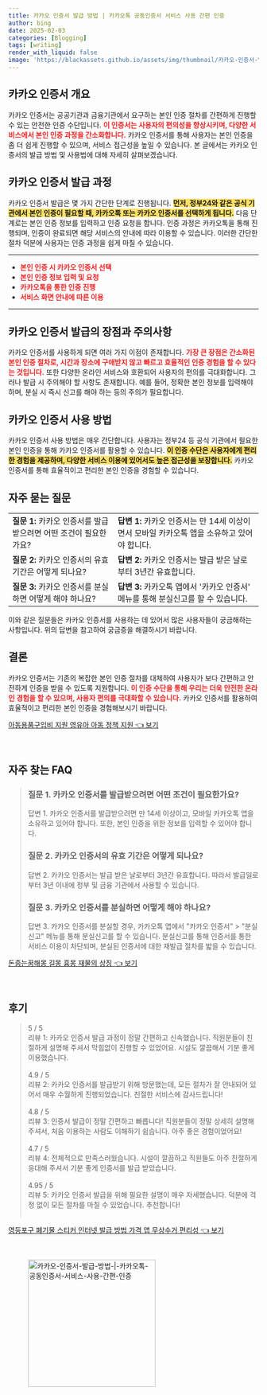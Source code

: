 ```yaml
---
title: 카카오 인증서 발급 방법 | 카카오톡 공동인증서 서비스 사용 간편 인증
author: bing
date: 2025-02-03
categories: [Blogging]
tags: [writing]
render_with_liquid: false
image: 'https://blackassets.github.io/assets/img/thumbnail/카카오-인증서-발급-방법-|-카카오톡-공동인증서-서비스-사용-간편-인증.webp'
---
```



<h2 id='카카오_인증서_개요'>카카오 인증서 개요</h2>

<p>카카오 인증서는 공공기관과 금융기관에서 요구하는 본인 인증 절차를 간편하게 진행할 수 있는 안전한 인증 수단입니다. <b><span style="color: #ee2323;">이 인증서는 사용자의 편의성을 향상시키며, 다양한 서비스에서 본인 인증 과정을 간소화합니다.</span></b> 카카오 인증서를 통해 사용자는 본인 인증을 좀 더 쉽게 진행할 수 있으며, 서비스 접근성을 높일 수 있습니다. 본 글에서는 카카오 인증서의 발급 방법 및 사용법에 대해 자세히 살펴보겠습니다.</p>

<h2 id='카카오_인증서_발급_과정'>카카오 인증서 발급 과정</h2>

<p>카카오 인증서 발급은 몇 가지 간단한 단계로 진행됩니다. <b><span style="background-color: #ffe066;">먼저, 정부24와 같은 공식 기관에서 본인 인증이 필요할 때, 카카오톡 또는 카카오 인증서를 선택하게 됩니다.</span></b> 다음 단계로는 본인 인증 정보를 입력하고 인증 요청을 합니다. 인증 과정은 카카오톡을 통해 진행되며, 인증이 완료되면 해당 서비스의 안내에 따라 이용할 수 있습니다. 이러한 간단한 절차 덕분에 사용자는 인증 과정을 쉽게 마칠 수 있습니다.</p>

<hr />

<ul>
    <li><b><span style="color: #ee2323;">본인 인증 시 카카오 인증서 선택</span></b></li>
    <li><b><span style="color: #ee2323;">본인 인증 정보 입력 및 요청</span></b></li>
    <li><b><span style="color: #ee2323;">카카오톡을 통한 인증 진행</span></b></li>
    <li><b><span style="color: #ee2323;">서비스 화면 안내에 따른 이용</span></b></li>
</ul>

<hr />

<h2 id='카카오_인증서_장점과_주의사항'>카카오 인증서 발급의 장점과 주의사항</h2>

<p>카카오 인증서를 사용하게 되면 여러 가지 이점이 존재합니다. <b><span style="color: #ee2323;">가장 큰 장점은 간소화된 본인 인증 절차로, 시간과 장소에 구애받지 않고 빠르고 효율적인 인증 경험을 할 수 있다는 것입니다.</span></b> 또한 다양한 온라인 서비스와 호환되어 사용자의 편의를 극대화합니다. 그러나 발급 시 주의해야 할 사항도 존재합니다. 예를 들어, 정확한 본인 정보를 입력해야 하며, 분실 시 즉시 신고를 해야 하는 등의 주의가 필요합니다.</p>

<h2 id='카카오_인증서_사용_방법'>카카오 인증서 사용 방법</h2>

<p>카카오 인증서 사용 방법은 매우 간단합니다. 사용자는 정부24 등 공식 기관에서 필요한 본인 인증을 통해 카카오 인증서를 활용할 수 있습니다. <b><span style="background-color: #ffe066;">이 인증 수단은 사용자에게 편리한 경험을 제공하며, 다양한 서비스 이용에 있어서도 높은 접근성을 보장합니다.</span></b> 카카오 인증서를 통해 효율적이고 편리한 본인 인증을 경험할 수 있습니다.</p>

<h2 id='자주_묻는_질문'>자주 묻는 질문</h2>

<table>
    <tr>
        <td><b>질문 1:</b> 카카오 인증서를 발급받으려면 어떤 조건이 필요한가요?</td>
        <td><b>답변 1:</b> 카카오 인증서는 만 14세 이상이면서 모바일 카카오톡 앱을 소유하고 있어야 합니다.</td>
    </tr>
    <tr>
        <td><b>질문 2:</b> 카카오 인증서의 유효 기간은 어떻게 되나요?</td>
        <td><b>답변 2:</b> 카카오 인증서는 발급 받은 날로부터 3년간 유효합니다.</td>
    </tr>
    <tr>
        <td><b>질문 3:</b> 카카오 인증서를 분실하면 어떻게 해야 하나요?</td>
        <td><b>답변 3:</b> 카카오톡 앱에서 '카카오 인증서' 메뉴를 통해 분실신고를 할 수 있습니다.</td>
    </tr>
</table>

<p>이와 같은 질문들은 카카오 인증서를 사용하는 데 있어서 많은 사용자들이 궁금해하는 사항입니다. 위의 답변을 참고하여 궁금증을 해결하시기 바랍니다.</p>

<h2 id='결론'>결론</h2>

<p>카카오 인증서는 기존의 복잡한 본인 인증 절차를 대체하여 사용자가 보다 간편하고 안전하게 인증을 받을 수 있도록 지원합니다. <b><span style="color: #ee2323;">이 인증 수단을 통해 우리는 더욱 안전한 온라인 경험을 할 수 있으며, 사용자 편의를 극대화할 수 있습니다.</span></b> 카카오 인증서를 활용하여 효율적이고 편리한 본인 인증을 경험해보시기 바랍니다.</p>


<p><a class="click-button" title="아동용품구입비 지원 영유아 아동 정책 지원" href="https://blackassets.github.io/posts/%EC%95%84%EB%8F%99%EC%9A%A9%ED%92%88%EA%B5%AC%EC%9E%85%EB%B9%84-%EC%A7%80%EC%9B%90-%EC%98%81%EC%9C%A0%EC%95%84-%EC%95%84%EB%8F%99-%EC%A0%95%EC%B1%85-%EC%A7%80%EC%9B%90/" rel="dofollow">아동용품구입비 지원 영유아 아동 정책 지원 👈 보기</a></p><br>
<h2 id='자주_찾는_FAQ'>자주 찾는 FAQ</h2>
<div itemscope="" itemtype="https://schema.org/FAQPage">
<blockquote>
<div itemscope="" itemprop="mainEntity" itemtype="https://schema.org/Question">
<h3 itemprop="name">질문 1. 카카오 인증서를 발급받으려면 어떤 조건이 필요한가요?</h3>
<div itemscope="" itemprop="acceptedAnswer" itemtype="https://schema.org/Answer">
<span itemprop="text">
<p>답변 1. 카카오 인증서를 발급받으려면 만 14세 이상이고, 모바일 카카오톡 앱을 소유하고 있어야 합니다. 또한, 본인 인증을 위한 정보를 입력할 수 있어야 합니다.</p>
</span>
</div>
</div>
<div itemscope="" itemprop="mainEntity" itemtype="https://schema.org/Question">
<h3 itemprop="name">질문 2. 카카오 인증서의 유효 기간은 어떻게 되나요?</h3>
<div itemscope="" itemprop="acceptedAnswer" itemtype="https://schema.org/Answer">
<span itemprop="text">
<p>답변 2. 카카오 인증서는 발급 받은 날로부터 3년간 유효합니다. 따라서 발급일로부터 3년 이내에 정부 및 금융 기관에서 사용할 수 있습니다.</p>
</span>
</div>
</div>
<div itemscope="" itemprop="mainEntity" itemtype="https://schema.org/Question">
<h3 itemprop="name">질문 3. 카카오 인증서를 분실하면 어떻게 해야 하나요?</h3>
<div itemscope="" itemprop="acceptedAnswer" itemtype="https://schema.org/Answer">
<span itemprop="text">
<p>답변 3. 카카오 인증서를 분실할 경우, 카카오톡 앱에서 "카카오 인증서" > "분실신고" 메뉴를 통해 분실신고를 할 수 있습니다. 분실신고를 통해 인증서를 통한 서비스 이용이 차단되며, 분실된 인증서에 대한 재발급 절차를 밟을 수 있습니다.</p>
</span>
</div>
</div>
</blockquote>
</div>
<p><a class="click-button" title="돈줍는꿈해몽 길몽 흉몽 재물의 상징" href="https://blackassets.github.io/posts/%EB%8F%88%EC%A4%8D%EB%8A%94%EA%BF%88%ED%95%B4%EB%AA%BD-%EA%B8%B8%EB%AA%BD-%ED%9D%89%EB%AA%BD-%EC%9E%AC%EB%AC%BC%EC%9D%98-%EC%83%81%EC%A7%95/" rel="dofollow">돈줍는꿈해몽 길몽 흉몽 재물의 상징 👈 보기</a></p><br>
<h2 id='후기'>후기</h2>
<div itemscope itemtype="https://schema.org/Product">
  <blockquote>
  <div itemprop="review" itemscope itemtype="https://schema.org/Review">
      <div itemprop="reviewRating" itemscope itemtype="https://schema.org/Rating"> <span itemprop="ratingValue">5</span> / <span itemprop="bestRating">5</span> </div>
      <span itemprop="reviewBody">리뷰 1: 카카오 인증서 발급 과정이 정말 간편하고 신속했습니다. 직원분들이 친절하게 설명해 주셔서 막힘없이 진행할 수 있었어요. 시설도 깔끔해서 기분 좋게 이용했습니다.</span>
  </div>
  <br>
  <div itemprop="review" itemscope itemtype="https://schema.org/Review">
      <div itemprop="reviewRating" itemscope itemtype="https://schema.org/Rating"> <span itemprop="ratingValue">4.9</span> / <span itemprop="bestRating">5</span> </div>
      <span itemprop="reviewBody">리뷰 2: 카카오 인증서를 발급받기 위해 방문했는데, 모든 절차가 잘 안내되어 있어서 매우 수월하게 진행되었습니다. 친절한 서비스에 감사드립니다!</span>
  </div>
  <br>
  <div itemprop="review" itemscope itemtype="https://schema.org/Review">
      <div itemprop="reviewRating" itemscope itemtype="https://schema.org/Rating"> <span itemprop="ratingValue">4.8</span> / <span itemprop="bestRating">5</span> </div>
      <span itemprop="reviewBody">리뷰 3: 인증서 발급이 정말 간편하고 빠릅니다! 직원분들이 정말 상세히 설명해 주셔서, 처음 이용하는 사람도 이해하기 쉽습니다. 아주 좋은 경험이었어요!</span>
  </div>
  <br>
  <div itemprop="review" itemscope itemtype="https://schema.org/Review">
      <div itemprop="reviewRating" itemscope itemtype="https://schema.org/Rating"> <span itemprop="ratingValue">4.7</span> / <span itemprop="bestRating">5</span> </div>
      <span itemprop="reviewBody">리뷰 4: 전체적으로 만족스러웠습니다. 시설이 깔끔하고 직원들도 아주 친절하게 응대해 주셔서 기분 좋게 인증서를 발급 받았습니다.</span>
  </div>
  <br>
  <div itemprop="review" itemscope itemtype="https://schema.org/Review">
      <div itemprop="reviewRating" itemscope itemtype="https://schema.org/Rating"> <span itemprop="ratingValue">4.95</span> / <span itemprop="bestRating">5</span> </div>
      <span itemprop="reviewBody">리뷰 5: 카카오 인증서 발급을 위해 필요한 설명이 매우 자세했습니다. 덕분에 걱정 없이 모든 절차를 마칠 수 있었습니다. 추천합니다!</span>
  </div>
  <br>
  </blockquote>
</div>
<p><a class="click-button" title="영등포구 폐기물 스티커 인터넷 발급 방법 가격 앱 무상수거 편리성" href="https://blackassets.github.io/posts/%EC%98%81%EB%93%B1%ED%8F%AC%EA%B5%AC-%ED%8F%90%EA%B8%B0%EB%AC%BC-%EC%8A%A4%ED%8B%B0%EC%BB%A4-%EC%9D%B8%ED%84%B0%EB%84%B7-%EB%B0%9C%EA%B8%89-%EB%B0%A9%EB%B2%95-%EA%B0%80%EA%B2%A9-%EC%95%B1-%EB%AC%B4%EC%83%81%EC%88%98%EA%B1%B0-%ED%8E%B8%EB%A6%AC%EC%84%B1/" rel="dofollow">영등포구 폐기물 스티커 인터넷 발급 방법 가격 앱 무상수거 편리성 👈 보기</a></p><br>
<figure class="image"><img src="https://blackassets.github.io/assets/img/thumbnail/카카오-인증서-발급-방법-|-카카오톡-공동인증서-서비스-사용-간편-인증.webp" alt="카카오-인증서-발급-방법-|-카카오톡-공동인증서-서비스-사용-간편-인증" width="256" height="256"></figure>